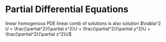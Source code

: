 # Partial Differential Equations
linear homogenous PDE
	linear comb of solutions is also solution
	$\nabla^2 U = \frac{\partial^2}{\partial x^2}U + \frac{\partial^2}{\partial y^2}U + \frac{\partial^2}{\partial z^2}U$